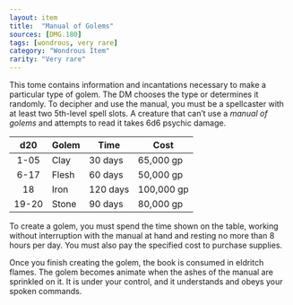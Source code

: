 ```yaml
---
layout: item
title:  "Manual of Golems"
sources: [DMG.180]
tags: [wondrous, very rare]
category: "Wondrous Item"
rarity: "Very rare"
---
```


This tome contains information and incantations necessary to make a particular type of golem. The DM chooses the type or determines it randomly. To decipher and use the manual, you must be a spellcaster with at least two 5th-level spell slots. A creature that can’t use a *manual of golems* and attempts to read it takes 6d6 psychic damage.

d20     |   Golem   |   Time    |   Cost
:-:     |   -----   |   ----    |   ----
1-05	|   Clay	|   30 days	|   65,000 gp
6-17	|   Flesh	|   60 days	|   50,000 gp
18	    |   Iron	|   120 days|	100,000 gp
19-20	|   Stone	|   90 days	|   80,000 gp

To create a golem, you must spend the time shown on the table, working without interruption with the manual at hand and resting no more than 8 hours per day. You must also pay the specified cost to purchase supplies.

Once you finish creating the golem, the book is consumed in eldritch flames. The golem becomes animate when the ashes of the manual are sprinkled on it. It is under your control, and it understands and obeys your spoken commands.